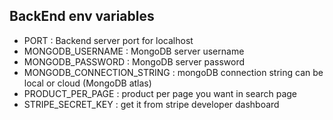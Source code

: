 ## BackEnd env variables

- PORT : Backend server port for localhost
- MONGODB_USERNAME : MongoDB server username
- MONGODB_PASSWORD : MongoDB server password
- MONGODB_CONNECTION_STRING : mongoDB connection string can be local or cloud (MongoDB atlas)
- PRODUCT_PER_PAGE : product per page you want in search page
- STRIPE_SECRET_KEY : get it from stripe developer dashboard
